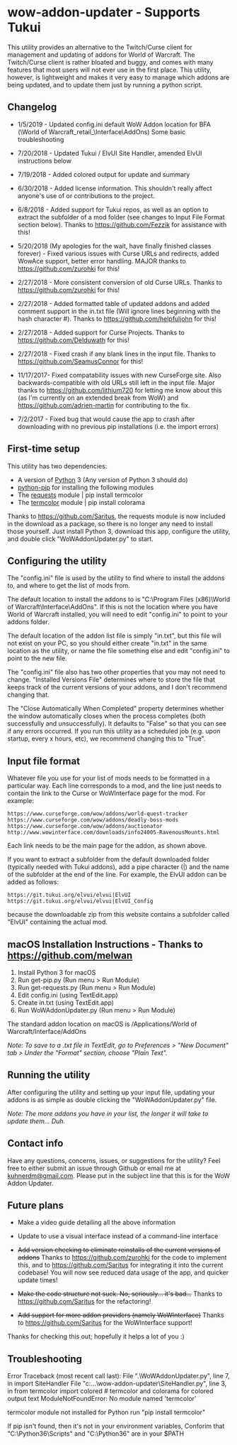 # wow-addon-updater - Supports Tukui

This utility provides an alternative to the Twitch/Curse client for management and updating of addons for World of Warcraft. The Twitch/Curse client is rather bloated and buggy, and comes with many features that most users will not ever use in the first place. This utility, however, is lightweight and makes it very easy to manage which addons are being updated, and to update them just by running a python script.

## Changelog

* 1/5/2019	- Updated config.ini default WoW Addon location for BFA (\World of Warcraft\_retail_\Interface\AddOns)
			Some basic troubleshooting
			
* 7/20/2018 - Updated Tukui / ElvUI Site Handler, amended ElvUI instructions below

* 7/19/2018 - Added colored output for update and summary

* 6/30/2018 - Added license information. This shouldn't really affect anyone's use of or contributions to the project.

* 6/8/2018	- Added support for Tukui repos, as well as an option to extract the subfolder of a mod folder (see changes to Input File Format section below). Thanks to https://github.com/Fezzik for assistance with this!

* 5/20/2018 (My apologies for the wait, have finally finished classes forever) - Fixed various issues with Curse URLs and redirects, added WowAce support, better error handling. MAJOR thanks to https://github.com/zurohki for this!

* 2/27/2018 - More consistent conversion of old Curse URLs. Thanks to https://github.com/zurohki for this!

* 2/27/2018 - Added formatted table of updated addons and added comment support in the in.txt file (Will ignore lines beginning with the hash character #). Thanks to https://github.com/helpfuljohn for this!

* 2/27/2018 - Added support for Curse Projects. Thanks to https://github.com/Delduwath for this!

* 2/27/2018 - Fixed crash if any blank lines in the input file. Thanks to https://github.com/SeamusConnor for this!

* 11/17/2017- Fixed compatability issues with new CurseForge site. Also backwards-compatible with old URLs still left in the input file. Major thanks to https://github.com/lithium720 for letting me know about this (as I'm currently on an extended break from WoW) and https://github.com/adrien-martin for contributing to the fix.

* 7/2/2017	- Fixed bug that would cause the app to crash after downloading with no previous pip installations (i.e. the import errors)

## First-time setup

This utility has two dependencies:

* A version of [Python](https://www.python.org/) 3 (Any version of Python 3 should do)
* [python-pip](https://pypi.org/project/pip/) for installing the following modules 
* The [requests](http://docs.python-requests.org/en/master/) module | pip install termcolor
* The [termcolor](https://pypi.org/project/termcolor/) module | pip install colorama

Thanks to https://github.com/Saritus, the requests module is now included in the download as a package, so there is no longer any need to install those yourself. Just install Python 3, download this app, configure the utility, and double click "WoWAddonUpdater.py" to start.

## Configuring the utility

The "config.ini" file is used by the utility to find where to install the addons to, and where to get the list of mods from.

The default location to install the addons to is "C:\Program Files (x86)\World of Warcraft\Interface\AddOns". If this is not the location where you have World of Warcraft installed, you will need to edit "config.ini" to point to your addons folder.

The default location of the addon list file is simply "in.txt", but this file will not exist on your PC, so you should either create "in.txt" in the same location as the utility, or name the file something else and edit "config.ini" to point to the new file.

The "config.ini" file also has two other properties that you may not need to change. "Installed Versions File" determines where to store the file that keeps track of the current versions of your addons, and I don't recommend changing that.

The "Close Automatically When Completed" property determines whether the window automatically closes when the process completes (both successfully and unsuccessfully). It defaults to "False" so that you can see if any errors occurred. If you run this utility as a scheduled job (e.g. upon startup, every x hours, etc), we recommend changing this to "True".

## Input file format

Whatever file you use for your list of mods needs to be formatted in a particular way. Each line corresponds to a mod, and the line just needs to contain the link to the Curse or WoWInterface page for the mod. For example:

    https://www.curseforge.com/wow/addons/world-quest-tracker
    https://www.curseforge.com/wow/addons/deadly-boss-mods
    https://www.curseforge.com/wow/addons/auctionator
    http://www.wowinterface.com/downloads/info24005-RavenousMounts.html
    
    
Each link needs to be the main page for the addon, as shown above.

If you want to extract a subfolder from the default downloaded folder (typically needed with Tukui addons), add a pipe character (|) and the name of the subfolder at the end of the line. For example, the ElvUI addon can be added as follows:

    https://git.tukui.org/elvui/elvui|ElvUI
	https://git.tukui.org/elvui/elvui|ElvUI_Config

because the downloadable zip from this website contains a subfolder called "ElvUI" containing the actual mod.

## macOS Installation Instructions - Thanks to https://github.com/melwan

1. Install Python 3 for macOS
2. Run get-pip.py (Run menu > Run Module)
3. Run get-requests.py (Run menu > Run Module)
4. Edit config.ini (using TextEdit.app)
5. Create in.txt (using TextEdit.app)
6. Run WoWAddonUpdater.py (Run menu > Run Module)

The standard addon location on macOS is /Applications/World of Warcraft/Interface/AddOns

*Note: To save to a .txt file in TextEdit, go to Preferences > "New Document" tab > Under the "Format" section, choose "Plain Text".*

## Running the utility

After configuring the utility and setting up your input file, updating your addons is as simple as double clicking the "WoWAddonUpdater.py" file.

*Note: The more addons you have in your list, the longer it will take to update them... Duh.*

## Contact info

Have any questions, concerns, issues, or suggestions for the utility? Feel free to either submit an issue through Github or email me at kuhnerdm@gmail.com. Please put in the subject line that this is for the WoW Addon Updater.

## Future plans

* Make a video guide detailing all the above information

* Update to use a visual interface instead of a command-line interface

* ~~Add version checking to eliminate reinstalls of the current versions of addons~~ Thanks to https://github.com/zurohki for the code to implement this, and to https://github.com/Saritus for integrating it into the current codebase! You will now see reduced data usage of the app, and quicker update times!

* ~~Make the code structure not suck. No, seriously... it's bad...~~ Thanks to https://github.com/Saritus for the refactoring!

* ~~Add support for more addon providers (namely WoWInterface)~~ Thanks to https://github.com/Saritus for the WoWInterface support!

Thanks for checking this out; hopefully it helps a lot of you :)

## Troubleshooting
Error Traceback (most recent call last):
  File ".\WoWAddonUpdater.py", line 7, in <module>
    import SiteHandler
  File "c:\...\wow-addon-updater\SiteHandler.py", line 3, in <module>
    from termcolor import colored   # termcolor and colorama for colored output text
ModuleNotFoundError: No module named 'termcolor'

termcolor module not installed for Python
run "pip install termcolor" 

If pip isn't found, then it's not in your environment variables, 
Conforim that "C:\Python36\Scripts\" and "C:\Python36\" are in your $PATH